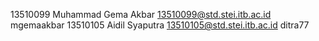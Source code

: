 13510099 Muhammad Gema Akbar 13510099@std.stei.itb.ac.id mgemaakbar
13510105 Aidil Syaputra 13510105@std.stei.itb.ac.id ditra77